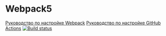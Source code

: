 # Webpack5

[Руководство по настройке Webpack](https://webpack.js.org/guides/)
[Руководство по настройке GitHub Actions](https://docs.github.com/en/actions/quickstart)
[![Build status](https://ci.appveyor.com/api/projects/status/jb3oxe0wgemloacl?svg=true)](https://ci.appveyor.com/project/AATagiltsev/events-hw)
